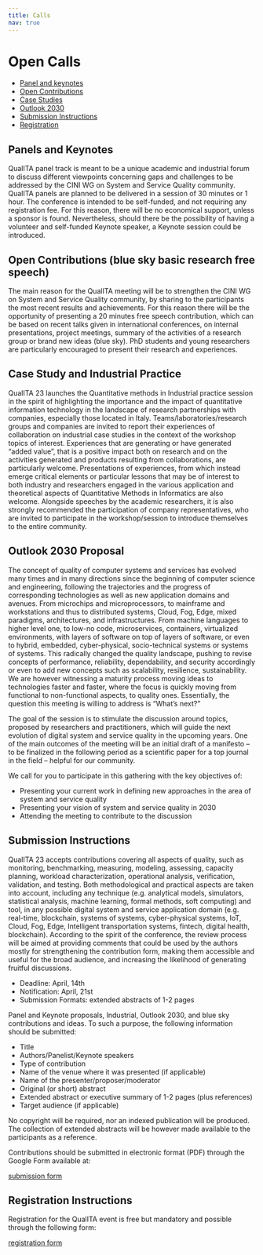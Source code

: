 ```yaml
---
title: Calls
nav: true
---
```


# Open Calls
 
- [Panel and keynotes](#panel-and-keynotes)   
- [Open Contributions](#open-contributions-blue-sky-basic-research-free-speech)  
- [Case Studies](#case-study-and-industrial-practice)
- [Outlook 2030](#outlook-2030-proposal)
- [Submission Instructions](#submission-instructions)
- [Registration](#registration-instructions)

## Panels and Keynotes

QualITA panel track is meant to be a unique academic and industrial
forum to discuss different viewpoints concerning gaps and challenges to
be addressed by the CINI WG on System and Service Quality community.
QualITA panels are planned to be delivered in a session of 30 minutes or
1 hour. The conference is intended to be self-funded, and not requiring
any registration fee. For this reason, there will be no economical
support, unless a sponsor is found. Nevertheless, should there be the
possibility of having a volunteer and self-funded Keynote speaker, a
Keynote session could be introduced.

## Open Contributions (blue sky basic research free speech)

The main reason for the QualITA meeting will be to strengthen the CINI
WG on System and Service Quality community, by sharing to the
participants the most recent results and achievements. For this reason
there will be the opportunity of presenting a 20 minutes free speech
contribution, which can be based on recent talks given in international
conferences, on internal presentations, project meetings, summary of the
activities of a research group or brand new ideas (blue sky). PhD
students and young researchers are particularly encouraged to present
their research and experiences.

## Case Study and Industrial Practice

QualITA 23 launches the Quantitative methods in Industrial practice session in
the spirit of highlighting the importance and the impact of quantitative
information technology in the landscape of research partnerships with
companies, especially those located in Italy.
Teams/laboratories/research groups and companies are invited to report
their experiences of collaboration on industrial case studies in the
context of the workshop topics of interest. Experiences that are
generating or have generated “added value”, that is a positive impact
both on research and on the activities generated and products resulting
from collaborations, are particularly welcome. Presentations of
experiences, from which instead emerge critical elements or particular
lessons that may be of interest to both industry and researchers engaged
in the various application and theoretical aspects of Quantitative
Methods in Informatics are also welcome. Alongside speeches by the
academic researchers, it is also strongly recommended the participation
of company representatives, who are invited to participate in the
workshop/session to introduce themselves to the entire community.

## Outlook 2030 Proposal

The concept of quality of computer systems and services has evolved many
times and in many directions since the beginning of computer science and
engineering, following the trajectories and the progress of
corresponding technologies as well as new application domains and
avenues. From microchips and microprocessors, to mainframe and
workstations and thus to distributed systems, Cloud, Fog, Edge, mixed
paradigms, architectures, and infrastructures. From machine languages to
higher level one, to low-no code, microservices, containers, virtualized
environments, with layers of software on top of layers of software, or
even to hybrid, embedded, cyber-physical, socio-technical systems or
systems of systems. This radically changed the quality landscape,
pushing to revise concepts of performance, reliability, dependability,
and security accordingly or even to add new concepts such as
scalability, resilience, sustainability. We are however witnessing a
maturity process moving ideas to technologies faster and faster, where
the focus is quickly moving from functional to non-functional aspects,
to quality ones. Essentially, the question this meeting is willing to
address is “What’s next?”

The goal of the session is to stimulate the discussion around topics,
proposed by researchers and practitioners, which will guide the next
evolution of digital system and service quality in the upcoming years.
One of the main outcomes of the meeting will be an initial draft of a
manifesto – to be finalized in the following period as a scientific
paper for a top journal in the field – helpful for our community.

We call for you to participate in this gathering with the key objectives of:

- Presenting your current work in defining new approaches in the area of system and service quality
- Presenting your vision of system and service quality in 2030
- Attending the meeting to contribute to the discussion

## Submission Instructions

QualITA 23 accepts contributions covering all aspects of quality, such as monitoring, benchmarking, measuring, modeling, assessing, capacity planning, workload characterization, operational analysis, verification, validation, and testing. Both methodological and practical aspects are taken into account, including any technique (e.g. analytical models, simulators, statistical analysis, machine learning, formal methods, soft computing) and tool, in any possible digital system and service application domain (e.g. real-time, blockchain, systems of systems, cyber-physical systems, IoT, Cloud, Fog, Edge, Intelligent transportation systems, fintech, digital health, blockchain).
According to the spirit of the conference, the review process will be aimed at providing comments that could be used by the authors mostly for strengthening the contribution form, making them accessible and useful for the broad audience, and increasing the likelihood of generating fruitful discussions. 

- Deadline: April, 14th
- Notification: April, 21st
- Submission Formats: extended abstracts of 1-2 pages


Panel and Keynote proposals, Industrial, Outlook 2030, and blue sky contributions and ideas.
To such a purpose, the following information should be submitted:

- Title
- Authors/Panelist/Keynote speakers
- Type of contribution
- Name of the venue where it was presented (if applicable)
- Name of the presenter/proposer/moderator
- Original (or short) abstract
- Extended abstract or executive summary of 1-2 pages (plus references)
- Target audience (if applicable)

No copyright will be required, nor an indexed publication will be produced. The collection of extended abstracts will be however made available to the participants as a reference.


Contributions should be submitted in electronic format (PDF) through the Google Form available at:

[submission form](https://forms.gle/d3JAXgTCQx6C6Vtr6)

## Registration Instructions

Registration for the QualITA event is free but mandatory and possible through the following form:

[registration form](https://forms.gle/uoPrKB8fqUXQBfFW8)


